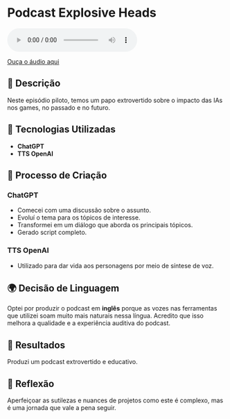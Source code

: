 # Podcast Explosive Heads 

<audio controls>
   <source src="https://drive.google.com/uc?export=download&id=1jZi_o9BCXXoJW_YtuOf3QDL7ABipxbpF" type="audio/mpeg">
   Your browser does not support the audio element.
</audio>

[Ouça o áudio aqui](https://drive.google.com/uc?export=download&id=1jZi_o9BCXXoJW_YtuOf3QDL7ABipxbpF)


## 📒 Descrição

Neste episódio piloto, temos um papo extrovertido sobre o impacto das IAs nos games, no passado e no futuro.

## 🤖 Tecnologias Utilizadas

- **ChatGPT**
- **TTS OpenAI**

## 🧐 Processo de Criação

### ChatGPT

- Comecei com uma discussão sobre o assunto.
- Evoluí o tema para os tópicos de interesse.
- Transformei em um diálogo que aborda os principais tópicos.
- Gerado script completo.

### TTS OpenAI

- Utilizado para dar vida aos personagens por meio de síntese de voz.

## 🌍 Decisão de Linguagem

Optei por produzir o podcast em **inglês** porque as vozes nas ferramentas que utilizei soam muito mais naturais nessa língua. Acredito que isso melhora a qualidade e a experiência auditiva do podcast.

## 🚀 Resultados

Produzi um podcast extrovertido e educativo.

## 💭 Reflexão

Aperfeiçoar as sutilezas e nuances de projetos como este é complexo, mas é uma jornada que vale a pena seguir.
